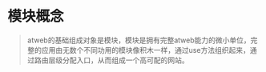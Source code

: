 # 模块概念

> atweb的基础组成对象是模块，模块是拥有完整atweb能力的微小单位，完整的应用由无数个不同功用的模块像积木一样，通过use方法组织起来，通过路由层级分配入口，从而组成一个高可配的网站。
